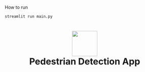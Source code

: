 How to run

```streamlit run main.py```

<div align="center">
 <h1> <img src="./public/app.png" width="80px"><br/>Pedestrian Detection App</h1>
</div>
